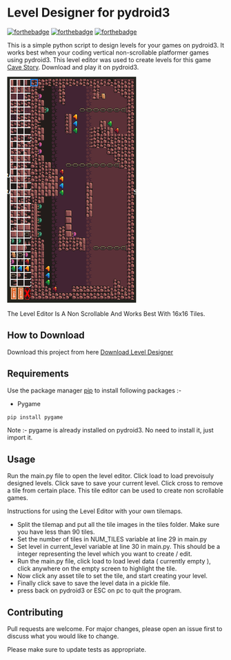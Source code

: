 # Level Designer for pydroid3

[![forthebadge](https://forthebadge.com/images/badges/built-with-love.svg)](https://forthebadge.com)
[![forthebadge](https://forthebadge.com/images/badges/built-with-swag.svg)](https://forthebadge.com)
[![forthebadge](https://forthebadge.com/images/badges/made-with-python.svg)](https://forthebadge.com)

This is a simple python script to design levels for your games on pydroid3. It works best when your coding vertical non-scrollable platformer games using pydroid3. This level editor was used to create levels for this game [Cave Story](https://github.com/pyGuru123/Python-Games/tree/master/Cave%20Story). Download and play it on pydroid3.

![Alt text](app.png?raw=true "Level Designer")

The Level Editor Is A Non Scrollable And Works Best With 16x16 Tiles.

## How to Download

Download this project from here [Download Level Designer](https://downgit.github.io/#/home?url=https://github.com/pyGuru123/Python-Games/tree/master/Level%20Designer/Level%20Editor%20for%20pydroid3)

## Requirements

Use the package manager [pip](https://pip.pypa.io/en/stable/) to install following packages :-
* Pygame

```bash
pip install pygame
```

Note :- pygame is already installed on pydroid3. No need to install it, just import it.

## Usage

Run the main.py file to open the level editor. Click load to load prevoisuly designed levels. Click save to save your current level. Click cross to remove a tile from certain place. This tile editor can be used to create non scrollable games.

Instructions for using the Level Editor with your own tilemaps.

* Split the tilemap and put all the tile images in the tiles folder. Make sure you have less than 90 tiles.
* Set the number of tiles in NUM_TILES variable at line 29 in main.py 
* Set level in current_level variable at line 30 in main.py. This should be a integer representing the level which you want to create / edit.
* Run the main.py file, click load to load level data ( currently empty ), click anywhere on the empty screen to highlight the tile.
* Now click any asset tile to set the tile, and start creating your level.
* Finally click save to save the level data in a pickle file.
* press back on pydroid3 or ESC on pc to quit the program.

## Contributing

Pull requests are welcome. For major changes, please open an issue first to discuss what you would like to change.

Please make sure to update tests as appropriate.